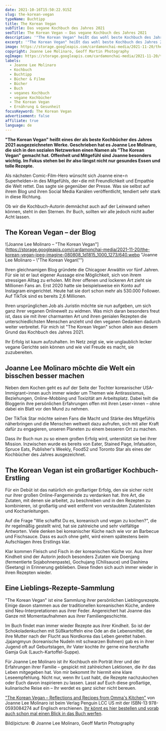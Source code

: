 ```yaml
---
date: 2021-10-16T15:50:22.915Z
slug: the-korean-vegan
typeName: Buchtipp
title: The Korean Vegan
subTitle: Das vegane Kochbuch des Jahres 2021
seoTitle: The Korean Vegan – Das vegane Kochbuch des Jahres 2021
description: '"The Korean Vegan" heißt das wohl beste Kochbuch des Jahres 2021. Geschrieben hat es die Bloggerin Joanne Lee Molinaro. Im Fokus stehen bei ihr längst nicht nur gesundes Essen und tolle Rezepte.'
excerpt: '"The Korean Vegan" heißt das wohl beste Kochbuch des Jahres 2021. Geschrieben hat es Joanne Lee Molinaro, die sich in den sozialen Netzwerken einen Namen als "The Korean Vegan" gemacht hat. Offenheit und Mitgefühl sind dem Internet-Star besonders wichtig. Im Fokus stehen bei ihr also längst nicht nur gesundes Essen und tolle Rezepte.'
image: https://storage.googleapis.com/cardamonchai-media/2021-11-20/the-korean-vegan-jpg-imagine-f8f8f8_bbafa5_1024_768/640.webp
copyright: Joanne Lee Molinaro, Geoff Martin Photography
ogImage: https://storage.googleapis.com/cardamonchai-media/2021-11-20/the-korean-vegan-fb-png-imagine-080808_746a62_1200_628/640.webp
labels:
  - Joanne Lee Molinaro
  - Kochbuch
  - Buchtipp
  - Bücher & Filme
  - Bücher
  - Buch
  - veganes Kochbuch
  - vegane Kochbücher
  - The Korean Vegan
  - Ernährung & Gesunheit
focusKeyword: The Korean Vegan
advertisement: false
affiliate: true
language: de
---
```


**"The Korean Vegan" heißt eines der als beste Kochbücher des Jahres 2021 ausgezeichneten Werke. Geschrieben hat es Joanne Lee Molinaro, die sich in den sozialen Netzwerken einen Namen als "The Korean Vegan" gemacht hat. Offenheit und Mitgefühl sind Joanne besonders wichtig. Im Fokus stehen bei ihr also längst nicht nur gesundes Essen und tolle Rezepte.**

Als nächsten Comic-Film-Hero wünscht sich Joanne eine⋆n Superhelden⋆in des Mitgefühls, der⋆die mit Freundlichkeit und Empathie die Welt rettet. Das sagte sie gegenüber der Presse. Was sie selbst auf ihrem Blog und ihren Social Media Kanälen veröffentlicht, tendiert sehr stark in diese Richtung.

Ob wir die Kochbuch-Autorin demnächst auch auf der Leinwand sehen können, steht in den Sternen. Ihr Buch, sollten wir alle jedoch nicht außer Acht lassen.

## The Korean Vegan – der Blog

![Joanne Lee Molinaro – "The Korean Vegan"](https://storage.googleapis.com/cardamonchai-media/2021-11-20/the-korean-vegan-jpeg-imagine-080808_1d1815_1000_1273/640.webp "Joanne Lee Molinaro – \\"The Korean Vegan\\"")

Ihren gleichnamigen Blog gründete die Chicagoer Anwältin vor fünf Jahren. Für sie ist er laut eigener Aussage eine Möglichkeit, sich von ihrem stressigen Alltag zu erholen. Mit ihrer offenen und lockeren Art zieht sie Millionen Fans an. Erst 2020 hatte sie beispielsweise ein Konto auf Instagram eingerichtet. Heute hat sie dort schon mehr als 530.000 Follower. Auf TikTok sind es bereits 2,6 Millionen.

Ihren ursprünglichen Job als Juristin möchte sie nun aufgeben, um sich ganz ihrer veganen Onlinewelt zu widmen. Was mich daran besonders freut ist, dass sie mit ihrer charmanten Art und ihren genialen Rezepten die unterschiedlichsten Menschen anzieht und den veganen Gedanken dadurch weiter verbreitet. Für mich ist "The Korean Vegan" schon allein aus diesem Grund das Kochbuch des Jahres 2021.

Ihr Erfolg ist kaum aufzuhalten. Im Netz zeigt sie, wie unglaublich lecker vegane Gerichte sein können und wie viel Freude es macht, sie zuzubereiten.

## Joanne Lee Molinaro möchte die Welt ein bisschen besser machen

Neben dem Kochen geht es auf der Seite der Tochter koreanischer USA-Immigrant⋆innen auch immer wieder um Themen wie Antirassismus, Beziehungen, Online-Mobbing und Toxizität am Arbeitsplatz. Dabei teilt die Bloggerin ihre persönlichen Erfahrungen offen mit ihren Leser⋆innen – ohne dabei ein Blatt vor den Mund zu nehmen.

Der TikTok Star möchte seinen Fans die Macht und Stärke des Mitgefühls näherbringen und die Menschen weltweit dazu aufrufen, sich mit aller Kraft dafür zu engagieren, unseren Planeten zu einem besseren Ort zu machen.

Dass ihr Buch nun zu so einem großen Erfolg wird, unterstützt sie bei ihrer Mission. Inzwischen wurde es bereits von Eater, Stained Page, Infatuation, Spruce Eats, Publisher's Weekly, Food52 und Toronto Star als eines der Kochbücher des Jahres ausgezeichnet.

## The Korean Vegan ist ein großartiger Kochbuch-Erstling

Für ein Debüt ist das natürlich ein großartiger Erfolg, den sie sicher nicht nur ihrer großen Online-Fangemeinde zu verdanken hat. Ihre Art, die Zutaten, mit denen sie arbeitet, zu beschreiben und in den Rezepten zu kombinieren, ist großartig und weit entfernt von verstaubten Zutatenlisten und Kochanleitungen.

Auf die Frage "Wie schaffst Du es, koreanisch und vegan zu kochen?", die ihr regelmäßig gestellt wird, hat sie zahlreiche und sehr vielfältige Antworten. Viele denken bei koreanischer Küche nach wie vor an Barbecue und Fischsauce. Dass es auch ohne geht, wird einem spätestens beim Aufschlagen ihres Erstlings klar.

Klar kommen Fleisch und Fisch in der koreanischen Küche vor. Aus ihrer Kindheit sind der Autorin jedoch besonders Zutaten wie Doenjang (fermentierte Sojabohnenpaste), Gochujang (Chilisauce) und Dashima (Seetang) in Erinnerung geblieben. Diese finden sich auch immer wieder in ihren Rezepten wieder.

## Eine Lieblings-Rezepte-Sammlung

"The Korean Vegan" ist eine Sammlung ihrer persönlichen Lieblingsrezepte. Einige davon stammen aus der traditionellen koreanischen Küche, andere sind Neu-Interpretationen aus ihrer Feder. Angereichert hat Joanne das Ganze mit Momentaufnahmen aus ihrer Familiengeschichte.

Im Buch findet man immer wieder Rezepte aus ihrer Kindheit. So ist der Schokoladenkuchen mit Süßkartoffeln eine Ode an die Lebensmittel, die ihre Mutter nach der Flucht aus Nordkorea das Leben gerettet haben. Jjajangmyun (koreanische Nudeln mit schwarzen Bohnen) gab es in ihrer Jugend oft auf Geburtstagen, ihr Vater kochte ihr gerne eine herzhafte Gamja Guk (Lauch-Kartoffel-Suppe).

Für Joanne Lee Molinaro ist ihr Kochbuch ein Porträt ihrer und der Erfahrungen ihrer Familie – gespickt mit zahlreichen Lektionen, die ihr das Leben mitgegeben hat. Von mir bekommt Ihr hiermit eine klare Leseempfehlung. Nicht nur, wenn Ihr Lust habt, die Rezepte nachzukochen oder Euch davon inspirieren zu lassen. Lasst auf Euch diese großartige, kulinarische Reise ein – Ihr werdet es ganz sicher nicht bereuen.

["The Korean Vegan – Reflections and Recipes from Omma's Kitchen"](https://amzn.to/2YT49y2) von Joanne Lee Molinaro ist beim Verlag Penguin LCC US mit der ISBN-13 978-0593084274 auf Englisch erschienen. [Ihr könnt es hier bestellen und vorab auch schon mal einen Blick in das Buch werfen](https://amzn.to/2YT49y2).

Bild/picture: © Joanne Lee Molinaro, Geoff Martin Photography
